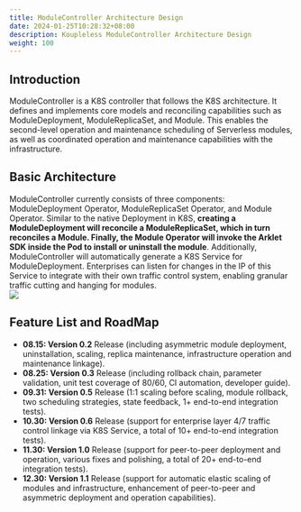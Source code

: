 ```yaml
---
title: ModuleController Architecture Design
date: 2024-01-25T10:28:32+08:00
description: Koupleless ModuleController Architecture Design
weight: 100
---
```


## Introduction
ModuleController is a K8S controller that follows the K8S architecture. It defines and implements core models and reconciling capabilities such as ModuleDeployment, ModuleReplicaSet, and Module. This enables the second-level operation and maintenance scheduling of Serverless modules, as well as coordinated operation and maintenance capabilities with the infrastructure.

## Basic Architecture
ModuleController currently consists of three components: ModuleDeployment Operator, ModuleReplicaSet Operator, and Module Operator. Similar to the native Deployment in K8S, **creating a ModuleDeployment will reconcile a ModuleReplicaSet, which in turn reconciles a Module. Finally, the Module Operator will invoke the Arklet SDK inside the Pod to install or uninstall the module**. Additionally, ModuleController will automatically generate a K8S Service for ModuleDeployment. Enterprises can listen for changes in the IP of this Service to integrate with their own traffic control system, enabling granular traffic cutting and hanging for modules.<br />
[![](/img/module-controller-architecture.png#from=url&height=536&id=ZnBYG&originHeight=502&originWidth=645&originalType=binary&ratio=2&rotation=0&showTitle=false&status=done&style=none&title=&width=689)](architecture.png)

## Feature List and RoadMap

- **08.15: Version 0.2** Release (including asymmetric module deployment, uninstallation, scaling, replica maintenance, infrastructure operation and maintenance linkage).
- **08.25: Version 0.3** Release (including rollback chain, parameter validation, unit test coverage of 80/60, CI automation, developer guide).
- **09.31: Version 0.5** Release (1:1 scaling before scaling, module rollback, two scheduling strategies, state feedback, 1+ end-to-end integration tests).
- **10.30: Version 0.6** Release (support for enterprise layer 4/7 traffic control linkage via K8S Service, a total of 10+ end-to-end integration tests).
- **11.30: Version 1.0** Release (support for peer-to-peer deployment and operation, various fixes and polishing, a total of 20+ end-to-end integration tests).
- **12.30: Version 1.1** Release (support for automatic elastic scaling of modules and infrastructure, enhancement of peer-to-peer and asymmetric deployment and operation capabilities).

<br/>
